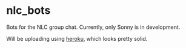 # nlc_bots
Bots for the NLC group chat. Currently, only Sonny is in development.

Will be uploading using [heroku](https://devcenter.heroku.com/articles/getting-started-with-python#deploy-the-app), which looks pretty solid. 
